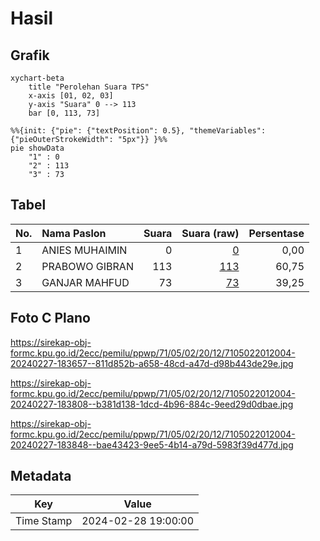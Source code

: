 # Hasil

## Grafik

```mermaid
xychart-beta
    title "Perolehan Suara TPS"
    x-axis [01, 02, 03]
    y-axis "Suara" 0 --> 113
    bar [0, 113, 73]
```

```mermaid
%%{init: {"pie": {"textPosition": 0.5}, "themeVariables": {"pieOuterStrokeWidth": "5px"}} }%%
pie showData
    "1" : 0
    "2" : 113
    "3" : 73
```

## Tabel

| No. | Nama Paslon    | Suara | Suara (raw) | Persentase |
|:--- |:-------------- | -----:| -----------:| ----------:|
| 1   | ANIES MUHAIMIN | 0     | [0][p-1]    | 0,00       |
| 2   | PRABOWO GIBRAN | 113   | [113][p-2]  | 60,75      |
| 3   | GANJAR MAHFUD  | 73    | [73][p-3]   | 39,25      |


[p-1]: https://github.com/gigit-pemilu/pemilu-2024-71-sulawesi-utara/blob/main/pilpres/hitung-suara/sub/71-sulawesi-utara/sub/05-minahasa-selatan/sub/02-tompaso-baru/sub/2012-kinalawiran/sub/004-tps/sub/paslon-1.txt
[p-2]: https://github.com/gigit-pemilu/pemilu-2024-71-sulawesi-utara/blob/main/pilpres/hitung-suara/sub/71-sulawesi-utara/sub/05-minahasa-selatan/sub/02-tompaso-baru/sub/2012-kinalawiran/sub/004-tps/sub/paslon-2.txt
[p-3]: https://github.com/gigit-pemilu/pemilu-2024-71-sulawesi-utara/blob/main/pilpres/hitung-suara/sub/71-sulawesi-utara/sub/05-minahasa-selatan/sub/02-tompaso-baru/sub/2012-kinalawiran/sub/004-tps/sub/paslon-3.txt

## Foto C Plano

https://sirekap-obj-formc.kpu.go.id/2ecc/pemilu/ppwp/71/05/02/20/12/7105022012004-20240227-183657--811d852b-a658-48cd-a47d-d98b443de29e.jpg

https://sirekap-obj-formc.kpu.go.id/2ecc/pemilu/ppwp/71/05/02/20/12/7105022012004-20240227-183808--b381d138-1dcd-4b96-884c-9eed29d0dbae.jpg

https://sirekap-obj-formc.kpu.go.id/2ecc/pemilu/ppwp/71/05/02/20/12/7105022012004-20240227-183848--bae43423-9ee5-4b14-a79d-5983f39d477d.jpg


## Metadata

| Key        | Value               |
| ---------- | ------------------- |
| Time Stamp | 2024-02-28 19:00:00 |



